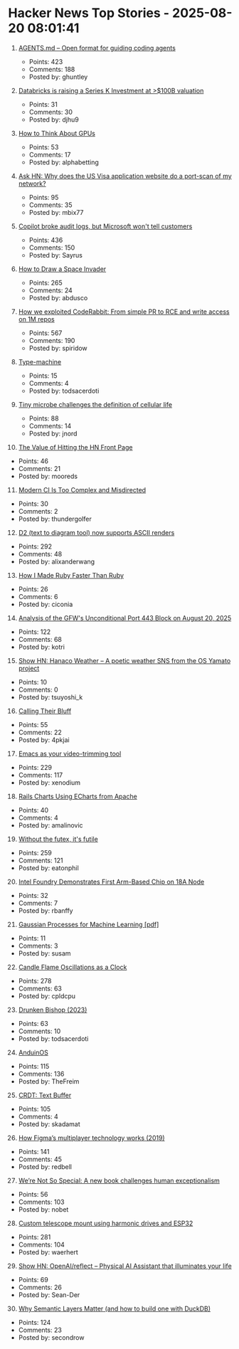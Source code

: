 # Hacker News Top Stories - 2025-08-20 08:01:41

1. [AGENTS.md – Open format for guiding coding agents](https://agents.md/)
   - Points: 423
   - Comments: 188
   - Posted by: ghuntley

2. [Databricks is raising a Series K Investment at >$100B valuation](https://www.databricks.com/company/newsroom/press-releases/databricks-raising-series-k-investment-100-billion-valuation)
   - Points: 31
   - Comments: 30
   - Posted by: djhu9

3. [How to Think About GPUs](https://jax-ml.github.io/scaling-book/gpus/)
   - Points: 53
   - Comments: 17
   - Posted by: alphabetting

4. [Ask HN: Why does the US Visa application website do a port-scan of my network?](undefined)
   - Points: 95
   - Comments: 35
   - Posted by: mbix77

5. [Copilot broke audit logs, but Microsoft won't tell customers](https://pistachioapp.com/blog/copilot-broke-your-audit-log)
   - Points: 436
   - Comments: 150
   - Posted by: Sayrus

6. [How to Draw a Space Invader](https://muffinman.io/blog/invaders/)
   - Points: 265
   - Comments: 24
   - Posted by: abdusco

7. [How we exploited CodeRabbit: From simple PR to RCE and write access on 1M repos](https://research.kudelskisecurity.com/2025/08/19/how-we-exploited-coderabbit-from-a-simple-pr-to-rce-and-write-access-on-1m-repositories/)
   - Points: 567
   - Comments: 190
   - Posted by: spiridow

8. [Type-machine](https://arthi-chaud.github.io/posts/type-machine/)
   - Points: 15
   - Comments: 4
   - Posted by: todsacerdoti

9. [Tiny microbe challenges the definition of cellular life](https://nautil.us/a-rogue-new-life-form-1232095/)
   - Points: 88
   - Comments: 14
   - Posted by: jnord

10. [The Value of Hitting the HN Front Page](https://www.mooreds.com/wordpress/archives/3530)
   - Points: 46
   - Comments: 21
   - Posted by: mooreds

11. [Modern CI Is Too Complex and Misdirected](https://gregoryszorc.com/blog/2021/04/07/modern-ci-is-too-complex-and-misdirected/)
   - Points: 30
   - Comments: 2
   - Posted by: thundergolfer

12. [D2 (text to diagram tool) now supports ASCII renders](https://d2lang.com/blog/ascii/)
   - Points: 292
   - Comments: 48
   - Posted by: alixanderwang

13. [How I Made Ruby Faster Than Ruby](https://noteflakes.com/articles/2025-08-18-how-to-make-ruby-faster)
   - Points: 26
   - Comments: 6
   - Posted by: ciconia

14. [Analysis of the GFW's Unconditional Port 443 Block on August 20, 2025](https://gfw.report/blog/gfw_unconditional_rst_20250820/en/)
   - Points: 122
   - Comments: 68
   - Posted by: kotri

15. [Show HN: Hanaco Weather – A poetic weather SNS from the OS Yamato project](https://github.com/osyamato/os-yamato)
   - Points: 10
   - Comments: 0
   - Posted by: tsuyoshi_k

16. [Calling Their Bluff](https://anguscheng.com/post/2025-08-13-calling-their-bluff/)
   - Points: 55
   - Comments: 22
   - Posted by: 4pkjai

17. [Emacs as your video-trimming tool](https://xenodium.com/emacs-as-your-video-trimming-tool)
   - Points: 229
   - Comments: 117
   - Posted by: xenodium

18. [Rails Charts Using ECharts from Apache](https://github.com/railsjazz/rails_charts)
   - Points: 40
   - Comments: 4
   - Posted by: amalinovic

19. [Without the futex, it's futile](https://h4x0r.org/futex/)
   - Points: 259
   - Comments: 121
   - Posted by: eatonphil

20. [Intel Foundry Demonstrates First Arm-Based Chip on 18A Node](https://hothardware.com/news/intel-foundry-demos-deer-creek-falls-reference-soc)
   - Points: 32
   - Comments: 7
   - Posted by: rbanffy

21. [Gaussian Processes for Machine Learning [pdf]](https://gaussianprocess.org/gpml/chapters/RW.pdf)
   - Points: 11
   - Comments: 3
   - Posted by: susam

22. [Candle Flame Oscillations as a Clock](https://cpldcpu.com/2025/08/13/candle-flame-oscillations-as-a-clock/)
   - Points: 278
   - Comments: 63
   - Posted by: cpldcpu

23. [Drunken Bishop (2023)](https://re.factorcode.org/2023/08/drunken-bishop.html)
   - Points: 63
   - Comments: 10
   - Posted by: todsacerdoti

24. [AnduinOS](https://www.anduinos.com/)
   - Points: 115
   - Comments: 136
   - Posted by: TheFreim

25. [CRDT: Text Buffer](https://madebyevan.com/algos/crdt-text-buffer/)
   - Points: 105
   - Comments: 4
   - Posted by: skadamat

26. [How Figma’s multiplayer technology works (2019)](https://www.figma.com/blog/how-figmas-multiplayer-technology-works/)
   - Points: 141
   - Comments: 45
   - Posted by: redbell

27. [We’re Not So Special: A new book challenges human exceptionalism](https://democracyjournal.org/magazine/78/were-not-so-special/)
   - Points: 56
   - Comments: 103
   - Posted by: nobet

28. [Custom telescope mount using harmonic drives and ESP32](https://www.svendewaerhert.com/blog/telescope-mount/)
   - Points: 281
   - Comments: 104
   - Posted by: waerhert

29. [Show HN: OpenAI/reflect – Physical AI Assistant that illuminates your life](https://github.com/openai/openai-reflect)
   - Points: 69
   - Comments: 26
   - Posted by: Sean-Der

30. [Why Semantic Layers Matter (and how to build one with DuckDB)](https://motherduck.com/blog/semantic-layer-duckdb-tutorial/)
   - Points: 124
   - Comments: 23
   - Posted by: secondrow

